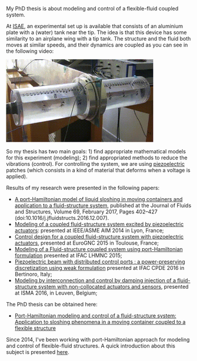 My PhD thesis is about modeling and control of a flexible-fluid coupled system.

At [ISAE](http://www.isae.fr), an experimental set up is available that consists of an aluminium plate with
a (water) tank near the tip. The idea is that this device has some similarity to an airplane wing with a tip tank. The structure and the fluid both moves at similar speeds, and their dynamics are coupled
as you can see in the following video:

![First mode video](images/video1.gif)

So my thesis has two main goals: 1) find appropriate mathematical models for this experiment (modeling);
2) find appropriated methods to reduce the vibrations (control). For controlling the system, we are using
[piezoelectric](http://en.wikipedia.org/wiki/Piezoelectricity) patches (which consists in a kind of material that
deforms when a voltage is applied).

Results of my research were presented in the following papers:

*   [A port-Hamiltonian model of liquid sloshing in moving containers and application to a fluid-structure system](http://flavioluiz.github.io/papers/PhsJFS.pdf), published at the Journal of Fluids and Structures, Volume 69, February 2017, Pages 402–427  (doi:10.1016/j.jfluidstructs.2016.12.007).
*   [Modeling of a coupled fluid-structure system excited by piezoelectric actuators](https://www.researchgate.net/publication/263927713_Modeling_of_a_Coupled_Fluid-Structure_System_Excited_by_Piezoelectric_Actuators): presented at IEEE/ASME AIM 2014 in Lyon, France;
*   [Control design for a coupled fluid-structure system with piezoelectric actuators](https://www.researchgate.net/publication/274896289_Control_design_for_a_coupled_fluid-structure_system_with_piezoelectric_actuators), presented at EuroGNC 2015 in Toulouse, France;
*   [Modeling of a Fluid-structure coupled system using port-Hamiltonian formulation](https://www.researchgate.net/publication/279849968_Modeling_of_a_Fluid-structure_coupled_system_using_port-Hamiltonian_formulation) presented at IFAC LHMNC 2015;
*   [Piezoelectric beam with distributed control ports : a power-preserving discretization using weak formulation](https://www.researchgate.net/publication/304174954_Piezoelectric_beam_with_distributed_control_ports_a_power-preserving_discretization_using_weak_formulation) presented at IFAC CPDE 2016 in Bertinoro, Italy;
*   [Modeling by interconnection and control by damping injection of a fluid-structure system with non-collocated actuators and sensors](https://www.researchgate.net/publication/308349370_Modeling_by_interconnection_and_control_by_damping_injection_of_a_fluid-structure_system_with_non-collocated_actuators_and_sensors), presented at ISMA 2016, in Leuven, Belgium;

The PhD thesis can be obtained here:
*   [Port-Hamiltonian modeling and control of a fluid-structure system: Application to sloshing phenomena in a moving container coupled to a flexible structure](http://flavioluiz.github.io/thesis/phdthesis.pdf)

Since 2014, I've been working with port-Hamiltonian approach for modeling and control
of flexible-fluid structures.
A quick introduction about this subject is presented [here](port-hamiltonian.html).